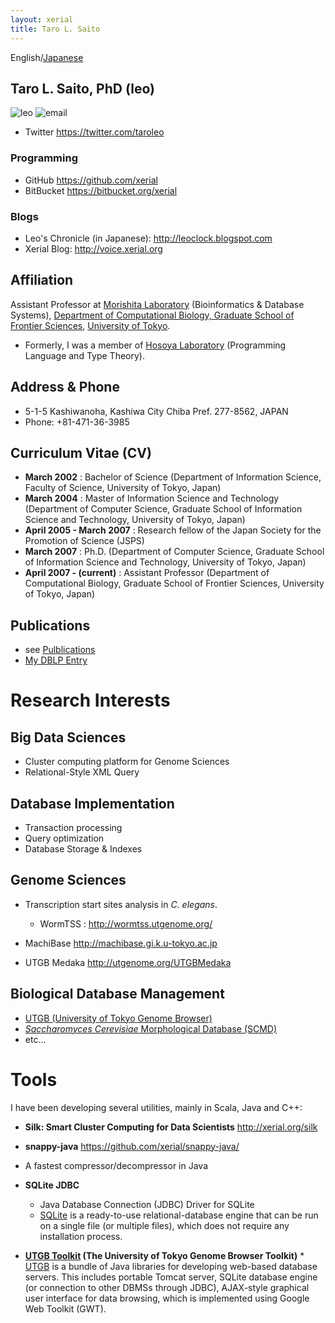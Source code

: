 ```yaml
---
layout: xerial
title: Taro L. Saito
---
```

English/[Japanese](leo)

Taro L. Saito, PhD (leo) 
---
![leo]({{SITE_URL}}/image/leo.png) ![email]({{SITE_URL}}/image/leo-email.png)

* Twitter <https://twitter.com/taroleo>

### Programming
* GitHub <https://github.com/xerial>
* BitBucket <https://bitbucket.org/xerial>

### Blogs
* Leo's Chronicle (in Japanese): <http://leoclock.blogspot.com>
* Xerial Blog: <http://voice.xerial.org>

## Affiliation

Assistant Professor at [Morishita Laboratory](http://www.gi.k.u-tokyo.ac.jp/) (Bioinformatics & Database Systems), [Department of Computational Biology, Graduate School of Frontier Sciences](http://www.cb.k.u-tokyo.ac.jp/?lang=en), [University of Tokyo](http://www.u-tokyo.ac.jp/index_e.html).

 * Formerly, I was a member of [Hosoya Laboratory](http://arbre.is.s.u-tokyo.ac.jp/) (Programming Language and Type Theory).
 
## Address & Phone 

* 5-1-5 Kashiwanoha, Kashiwa City Chiba Pref. 277-8562, JAPAN
* Phone: +81-471-36-3985
 
## Curriculum Vitae (CV) 

* **March 2002** : Bachelor of Science (Department of Information Science, Faculty of Science, University of Tokyo, Japan)
* **March 2004** : Master of Information Science and Technology (Department of Computer Science, Graduate School of Information Science and Technology, University of Tokyo, Japan)
* **April 2005 - March 2007** : Research fellow of the Japan Society for the Promotion of Science (JSPS)
* **March 2007** : Ph.D. (Department of Computer Science, Graduate School of Information Science and Technology, University of Tokyo, Japan) 
* **April 2007 - (current)** : Assistant Professor (Department of Computational Biology, Graduate School of Frontier Sciences, University of Tokyo, Japan)

## Publications 
* see [Pulblications]({{SITE_URL}}/publication.html)
* [My DBLP Entry](http://www.informatik.uni-trier.de/~ley/db/indices/a-tree/s/Saito:Taro_L=.html)

# Research Interests 

## Big Data Sciences 

* Cluster computing platform for Genome Sciences
* Relational-Style XML Query

## Database Implementation 
* Transaction processing
* Query optimization
* Database Storage & Indexes

## Genome Sciences 
* Transcription start sites analysis in *C. elegans*.  
  * WormTSS : <http://wormtss.utgenome.org/>

* MachiBase <http://machibase.gi.k.u-tokyo.ac.jp>

* UTGB Medaka <http://utgenome.org/UTGBMedaka>

## Biological Database Management 
* [UTGB (University of Tokyo Genome Browser)](http://utgenome.org)
* [*Saccharomyces Cerevisiae* Morphological Database (SCMD)](http://scmd.gi.k.u-tokyo.ac.jp)
* etc...

# Tools

I have been developing several utilities, mainly in Scala, Java and C++:
 
* **Silk: Smart Cluster Computing for Data Scientists** <http://xerial.org/silk>

* **snappy-java** <https://github.com/xerial/snappy-java/> 
 * A fastest compressor/decompressor in Java

* **SQLite JDBC**
  * Java Database Connection (JDBC) Driver for SQLite
  * [SQLite](http://sqlite.org) is a ready-to-use relational-database engine that can be run on a single file (or multiple files), which does not require any installation process.

* **[UTGB Toolkit](http://utgenome.org) (The University of Tokyo Genome Browser Toolkit)** * [UTGB](http://utgenome.org) is a bundle of Java libraries for developing web-based database servers. This includes portable Tomcat server, SQLite database engine (or connection to other DBMSs through JDBC), AJAX-style graphical user interface for data browsing, which is implemented using Google Web Toolkit (GWT). 
 
